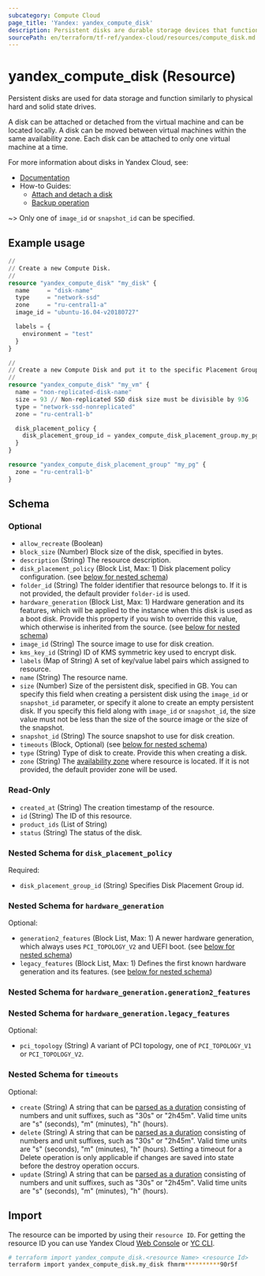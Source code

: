 ```yaml
---
subcategory: Compute Cloud
page_title: 'Yandex: yandex_compute_disk'
description: Persistent disks are durable storage devices that function similarly to the physical disks in a desktop or a server.
sourcePath: en/terraform/tf-ref/yandex-cloud/resources/compute_disk.md
---
```


# yandex_compute_disk (Resource)

Persistent disks are used for data storage and function similarly to physical hard and solid state drives.

A disk can be attached or detached from the virtual machine and can be located locally. A disk can be moved between virtual machines within the same availability zone. Each disk can be attached to only one virtual machine at a time.

For more information about disks in Yandex Cloud, see:
* [Documentation](https://yandex.cloud/docs/compute/concepts/disk)
* How-to Guides:
  * [Attach and detach a disk](https://yandex.cloud/docs/compute/concepts/disk#attach-detach)
  * [Backup operation](https://yandex.cloud/docs/compute/concepts/disk#backup)

~> Only one of `image_id` or `snapshot_id` can be specified.

## Example usage

```terraform
//
// Create a new Compute Disk.
//
resource "yandex_compute_disk" "my_disk" {
  name     = "disk-name"
  type     = "network-ssd"
  zone     = "ru-central1-a"
  image_id = "ubuntu-16.04-v20180727"

  labels = {
    environment = "test"
  }
}
```

```terraform
//
// Create a new Compute Disk and put it to the specific Placement Group.
//
resource "yandex_compute_disk" "my_vm" {
  name = "non-replicated-disk-name"
  size = 93 // Non-replicated SSD disk size must be divisible by 93G
  type = "network-ssd-nonreplicated"
  zone = "ru-central1-b"

  disk_placement_policy {
    disk_placement_group_id = yandex_compute_disk_placement_group.my_pg.id
  }
}

resource "yandex_compute_disk_placement_group" "my_pg" {
  zone = "ru-central1-b"
}
```

<!-- schema generated by tfplugindocs -->
## Schema

### Optional

- `allow_recreate` (Boolean)
- `block_size` (Number) Block size of the disk, specified in bytes.
- `description` (String) The resource description.
- `disk_placement_policy` (Block List, Max: 1) Disk placement policy configuration. (see [below for nested schema](#nestedblock--disk_placement_policy))
- `folder_id` (String) The folder identifier that resource belongs to. If it is not provided, the default provider `folder-id` is used.
- `hardware_generation` (Block List, Max: 1) Hardware generation and its features, which will be applied to the instance when this disk is used as a boot disk. Provide this property if you wish to override this value, which otherwise is inherited from the source. (see [below for nested schema](#nestedblock--hardware_generation))
- `image_id` (String) The source image to use for disk creation.
- `kms_key_id` (String) ID of KMS symmetric key used to encrypt disk.
- `labels` (Map of String) A set of key/value label pairs which assigned to resource.
- `name` (String) The resource name.
- `size` (Number) Size of the persistent disk, specified in GB. You can specify this field when creating a persistent disk using the `image_id` or `snapshot_id` parameter, or specify it alone to create an empty persistent disk. If you specify this field along with `image_id` or `snapshot_id`, the size value must not be less than the size of the source image or the size of the snapshot.
- `snapshot_id` (String) The source snapshot to use for disk creation.
- `timeouts` (Block, Optional) (see [below for nested schema](#nestedblock--timeouts))
- `type` (String) Type of disk to create. Provide this when creating a disk.
- `zone` (String) The [availability zone](https://yandex.cloud/docs/overview/concepts/geo-scope) where resource is located. If it is not provided, the default provider zone will be used.

### Read-Only

- `created_at` (String) The creation timestamp of the resource.
- `id` (String) The ID of this resource.
- `product_ids` (List of String)
- `status` (String) The status of the disk.

<a id="nestedblock--disk_placement_policy"></a>
### Nested Schema for `disk_placement_policy`

Required:

- `disk_placement_group_id` (String) Specifies Disk Placement Group id.


<a id="nestedblock--hardware_generation"></a>
### Nested Schema for `hardware_generation`

Optional:

- `generation2_features` (Block List, Max: 1) A newer hardware generation, which always uses `PCI_TOPOLOGY_V2` and UEFI boot. (see [below for nested schema](#nestedblock--hardware_generation--generation2_features))
- `legacy_features` (Block List, Max: 1) Defines the first known hardware generation and its features. (see [below for nested schema](#nestedblock--hardware_generation--legacy_features))

<a id="nestedblock--hardware_generation--generation2_features"></a>
### Nested Schema for `hardware_generation.generation2_features`


<a id="nestedblock--hardware_generation--legacy_features"></a>
### Nested Schema for `hardware_generation.legacy_features`

Optional:

- `pci_topology` (String) A variant of PCI topology, one of `PCI_TOPOLOGY_V1` or `PCI_TOPOLOGY_V2`.



<a id="nestedblock--timeouts"></a>
### Nested Schema for `timeouts`

Optional:

- `create` (String) A string that can be [parsed as a duration](https://pkg.go.dev/time#ParseDuration) consisting of numbers and unit suffixes, such as "30s" or "2h45m". Valid time units are "s" (seconds), "m" (minutes), "h" (hours).
- `delete` (String) A string that can be [parsed as a duration](https://pkg.go.dev/time#ParseDuration) consisting of numbers and unit suffixes, such as "30s" or "2h45m". Valid time units are "s" (seconds), "m" (minutes), "h" (hours). Setting a timeout for a Delete operation is only applicable if changes are saved into state before the destroy operation occurs.
- `update` (String) A string that can be [parsed as a duration](https://pkg.go.dev/time#ParseDuration) consisting of numbers and unit suffixes, such as "30s" or "2h45m". Valid time units are "s" (seconds), "m" (minutes), "h" (hours).

## Import

The resource can be imported by using their `resource ID`. For getting the resource ID you can use Yandex Cloud [Web Console](https://console.yandex.cloud) or [YC CLI](https://yandex.cloud/docs/cli/quickstart).

```bash
# terraform import yandex_compute_disk.<resource Name> <resource Id>
terraform import yandex_compute_disk.my_disk fhmrm**********90r5f
```
